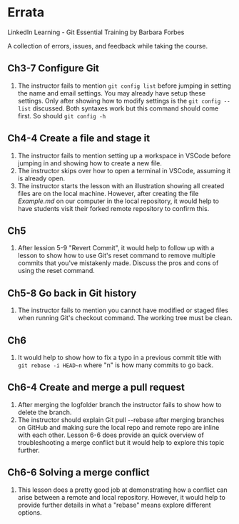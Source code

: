 # Errata
LinkedIn Learning - Git Essential Training by Barbara Forbes

A collection of errors, issues, and feedback while taking the course.

## Ch3-7 Configure Git
1. The instructor fails to mention `git config list` before jumping in setting the name and email settings. You may already have setup these settings. Only after showing how to modify settings is the `git config --list` discussed. Both syntaxes work but this command should come first. So should `git config -h`


## Ch4-4 Create a file and stage it
1. The instructor fails to mention setting up a workspace in VSCode before jumping in and showing how to create a new file.
2. The instructor skips over how to open a terminal in VSCode, assuming it is already open.
3. The instructor starts the lesson with an illustration showing all created files are on the local machine. However, after creating the file *Example.md* on our computer in the local repository, it would help to have students visit their forked remote repository to confirm this.

## Ch5
1. After lession 5-9 "Revert Commit", it would help to follow up with a lesson to show how to use Git's reset command to remove multiple commits that you've mistakenly made. Discuss the pros and cons of using the reset command.

## Ch5-8 Go back in Git history
1. The instructor fails to mention you cannot have modified or staged files when running Git's checkout command. The working tree must be clean.

## Ch6
1. It would help to show how to fix a typo in a previous commit title
with `git rebase -i HEAD~n` where "n" is how many commits to go back.

## Ch6-4 Create and merge a pull request
1. After merging the logfolder branch the instructor fails to show how to delete the branch.
2. The instructor should explain Git pull --rebase after merging branches on GitHub and making sure the local repo and remote repo are inline with each other. Lesson 6-6 does provide an quick overview of troubleshooting a merge conflict but it would help to explore this topic further.

## Ch6-6 Solving a merge conflict
1. This lesson does a pretty good job at demonstrating how a conflict can arise between a remote and local repository. However, it would help to provide further details in what a "rebase" means explore different options.
